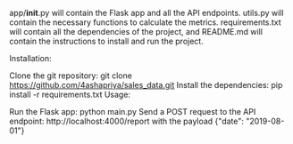app/__init__.py will contain the Flask app and all the API endpoints. utils.py will contain the necessary functions to calculate the metrics. requirements.txt will contain all the dependencies of the project, and README.md will contain the instructions to install and run the project.

Installation:

Clone the git repository: git clone https://github.com/4ashapriya/sales_data.git
Install the dependencies: pip install -r requirements.txt
Usage:

Run the Flask app: python main.py
Send a POST request to the API endpoint: http://localhost:4000/report with the payload
{"date": "2019-08-01"}
